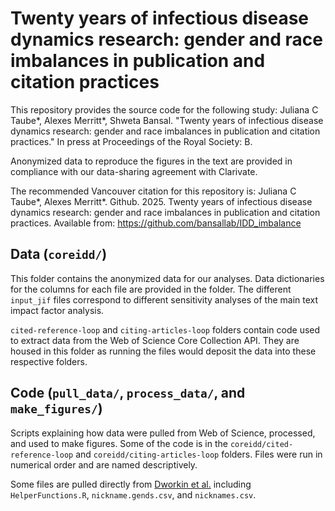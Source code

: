 # Twenty years of infectious disease dynamics research: gender and race imbalances in publication and citation practices

This repository provides the source code for the following study: Juliana C Taube*, Alexes Merritt*, Shweta Bansal. "Twenty years of infectious disease dynamics research: gender and race imbalances in publication and citation practices." In press at Proceedings of the Royal Society: B. 

Anonymized data to reproduce the figures in the text are provided in compliance with our data-sharing agreement with Clarivate.

The recommended Vancouver citation for this repository is:
Juliana C Taube*, Alexes Merritt*. Github. 2025. Twenty years of infectious disease dynamics research: gender and race imbalances in publication and citation practices. Available from: https://github.com/bansallab/IDD_imbalance


## Data (`coreidd/`)
This folder contains the anonymized data for our analyses. Data dictionaries for the columns for each file are provided in the folder. The different `input_jif` files correspond to different sensitivity analyses of the main text impact factor analysis. 

`cited-reference-loop` and `citing-articles-loop` folders contain code used to extract data from the Web of Science Core Collection API. They are housed in this folder as running the files would deposit the data into these respective folders.

## Code (`pull_data/`, `process_data/`, and `make_figures/`)
Scripts explaining how data were pulled from Web of Science, processed, and used to make figures. Some of the code is in the `coreidd/cited-reference-loop` and `coreidd/citing-articles-loop` folders. Files were run in numerical order and are named descriptively. 

Some files are pulled directly from [Dworkin et al.](https://github.com/jdwor/gendercitation) including `HelperFunctions.R`, `nickname.gends.csv`, and `nicknames.csv`. 


